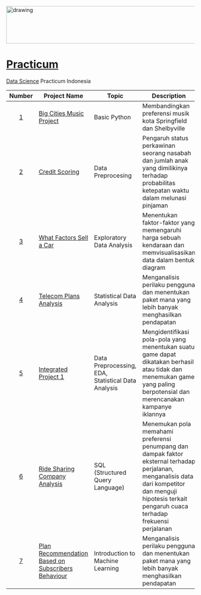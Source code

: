 <p align="left">
  <a href="https://practicum.com/id-idn/">
    <img src="https://github.com/syaiddewantoro/resources/blob/main/images/prac.png" alt="drawing" width="900" height="100">
  </a>
</p>

# [Practicum](https://practicum.com/?from=nm)
[Data Science](https://practicum.com/id-idn/data-scientist-beta/) Practicum Indonesia


| Number | Project Name | Topic | Description | Libraries |
| :---: | --- | --- | --- | --- |
| [1](https://github.com/syaiddewantoro/practicum/tree/main/1.music_project) | [Big Cities Music Project](https://syaiddewantoro-project-practicum-music-project-9l0aa8.streamlit.app/) | Basic Python | Membandingkan preferensi musik kota Springfield dan Shelbyville | *[pandas](https://pandas.pydata.org/docs/user_guide/index.html)* |
| [2](https://github.com/syaiddewantoro/practicum/tree/main/2.credit_scoring) | [Credit Scoring](https://github.com/syaiddewantoro/practicum/blob/3db7983c2d840595eeaadf8040d7248394039b80/2.credit_scoring/credit_scoring.ipynb) | Data Preprocesing | Pengaruh status perkawinan seorang nasabah dan jumlah anak yang dimilikinya terhadap probabilitas ketepatan waktu dalam melunasi pinjaman | *[pandas](https://pandas.pydata.org/docs/user_guide/index.html)*, *[numpy](https://numpy.org/doc/stable/user/index.html)* |
| [3](https://github.com/syaiddewantoro/practicum/tree/main/3.vehicles_price) | [What Factors Sell a Car](https://github.com/syaiddewantoro/practicum/blob/main/3.vehicles_price/vehicles_price.ipynb) | Exploratory Data Analysis | Menentukan faktor-faktor yang memengaruhi harga sebuah kendaraan dan memvisualisasikan data dalam bentuk diagram | *[pandas](https://pandas.pydata.org/docs/user_guide/index.html)*, *[numpy](https://numpy.org/doc/stable/user/index.html)*, *[matplotlib](https://matplotlib.org/stable/users/getting_started/index.html)*, *[seaborn](https://seaborn.pydata.org/tutorial.html)* |
| [4](https://github.com/syaiddewantoro/practicum/tree/main/4.telecom_plans_analysis) | [Telecom Plans Analysis]() | Statistical Data Analysis | Menganalisis perilaku pengguna dan menentukan paket mana yang lebih banyak menghasilkan pendapatan | *[pandas](https://pandas.pydata.org/docs/user_guide/index.html)*, *[numpy](https://numpy.org/doc/stable/user/index.html)*, *[matplotlib](https://matplotlib.org/stable/users/getting_started/index.html)*, *[seaborn](https://seaborn.pydata.org/tutorial.html)*, *[scipy](https://docs.scipy.org/doc/scipy/tutorial/index.html)* |
| [5](https://github.com/syaiddewantoro/practicum/tree/main/4.telecom_plans_analysis) | [Integrated Project 1]() | Data Preprocessing, EDA, Statistical Data Analysis | Mengidentifikasi pola-pola yang menentukan suatu game dapat dikatakan berhasil atau tidak dan menemukan game yang paling berpotensial dan merencanakan kampanye iklannya | *[pandas](https://pandas.pydata.org/docs/user_guide/index.html)*, *[numpy](https://numpy.org/doc/stable/user/index.html)*, *[matplotlib](https://matplotlib.org/stable/users/getting_started/index.html)*, *[seaborn](https://seaborn.pydata.org/tutorial.html)*, *[scipy](https://docs.scipy.org/doc/scipy/tutorial/index.html)* |
| [6](https://github.com/syaiddewantoro/practicum/tree/main/4.telecom_plans_analysis) | [Ride Sharing Company Analysis]() | SQL (Structured Query Language) | Menemukan pola memahami preferensi penumpang dan dampak faktor eksternal terhadap perjalanan, menganalisis data dari kompetitor dan menguji hipotesis terkait pengaruh cuaca terhadap frekuensi perjalanan | *[pandas](https://pandas.pydata.org/docs/user_guide/index.html)*, *[numpy](https://numpy.org/doc/stable/user/index.html)*, *[matplotlib](https://matplotlib.org/stable/users/getting_started/index.html)*, *[seaborn](https://seaborn.pydata.org/tutorial.html)*, *[scipy](https://docs.scipy.org/doc/scipy/tutorial/index.html)* |
| [7](https://github.com/syaiddewantoro/practicum/tree/main/4.telecom_plans_analysis) | [Plan Recommendation Based on Subscribers Behaviour]() | Introduction to Machine Learning | Menganalisis perilaku pengguna dan menentukan paket mana yang lebih banyak menghasilkan pendapatan | *[pandas](https://pandas.pydata.org/docs/user_guide/index.html)*, *[numpy](https://numpy.org/doc/stable/user/index.html)*, *[matplotlib](https://matplotlib.org/stable/users/getting_started/index.html)*, *[seaborn](https://seaborn.pydata.org/tutorial.html)* |
